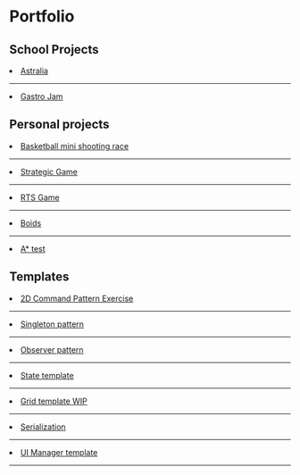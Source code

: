 # Portfolio

## School Projects

<li><a href = "https://github.com/MarcoBalletta/Astralia">Astralia</a></li>

----------------------------------------------------------------------------------------------------------------------------------------------------------

<li><a href = "https://github.com/MarcoBalletta/Gastro-Jam">Gastro Jam</a></li>

## Personal projects

<li><a href = "https://github.com/MarcoBalletta/MiniShootingBasketball">Basketball mini shooting race</a></li>

----------------

<li><a href = "https://github.com/MarcoBalletta/StrategicGame">Strategic Game</a></li>

----------------

<li><a href = "https://github.com/MarcoBalletta/RTS-test">RTS Game</a></li>

----------------

<li><a href = "https://github.com/MarcoBalletta/BoidsTest">Boids</a></li>

----------------

<li><a href = "https://github.com/MarcoBalletta/AStar">A* test</a></li>

## Templates

<li><a href = "https://github.com/MarcoBalletta/CommandPatternTest">2D Command Pattern Exercise</a></li>

----------------

<li><a href = "https://github.com/MarcoBalletta/SingletonTemplate">Singleton pattern</a></li>

----------------

<li><a href = "https://github.com/MarcoBalletta/ObserverPatternEnemies">Observer pattern</a></li>

----------------

<li><a href = "https://github.com/MarcoBalletta/StateTemplate">State template</a></li>

----------------

<li><a href = "https://github.com/MarcoBalletta/StateTemplate">Grid template WIP</a></li>

----------------

<li><a href = "https://github.com/MarcoBalletta/Serialization05.07">Serialization</a></li>

----------------

<li><a href = "https://github.com/MarcoBalletta/UITemplate">UI Manager template</a></li>

----------------
